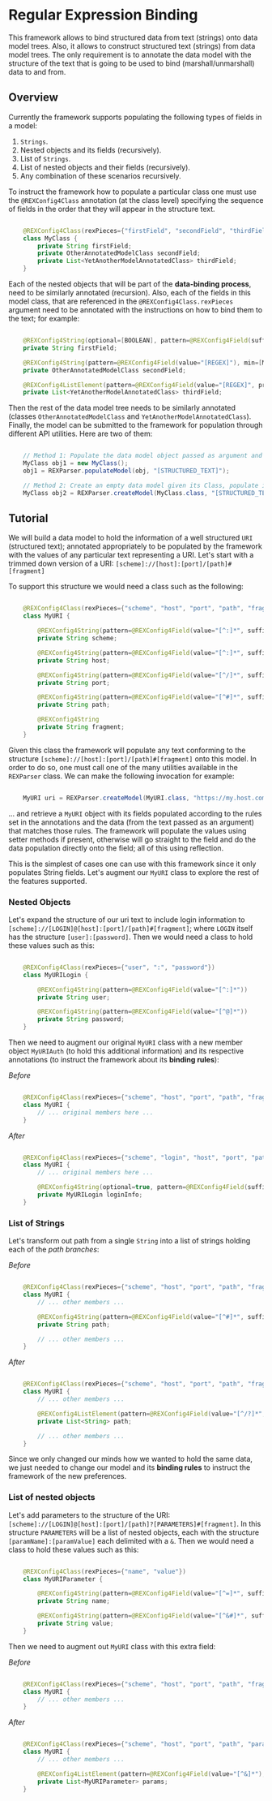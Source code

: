 # Regular Expression Binding

This framework allows to bind structured data from text (strings) onto data model trees. Also, it allows to
construct structured text (strings) from data model trees. The only requirement is to annotate the data model with the
structure of the text that is going to be used to bind (marshall/unmarshall) data to and from.

## Overview

Currently the framework supports populating the following types of fields in a model:

1. `Strings`.
2. Nested objects and its fields (recursively).
3. List of `Strings`.
4. List of nested objects and their fields (recursively).
5. Any combination of these scenarios recursively.

To instruct the framework how to populate a particular class one must use the `@REXConfig4Class` annotation (at the
class level) specifying the sequence of fields in the order that they will appear in the structure text.

```java

	@REXConfig4Class(rexPieces={"firstField", "secondField", "thirdField"})
	class MyClass {
		private String firstField;
		private OtherAnnotatedModelClass secondField;
		private List<YetAnotherModelAnnotatedClass> thirdField;
	}

```

Each of the nested objects that will be part of the **data-binding process**, need to be similarly annotated (recursion).
Also, each of the fields in this model class, that are referenced in the `@REXConfig4Class.rexPieces` argument
need to be annotated with the instructions on how to bind them to the text; for example:

```java

	@REXConfig4String(optional=[BOOLEAN], pattern=@REXConfig4Field(suffix="[REGEX]"))
	private String firstField;

	@REXConfig4String(pattern=@REXConfig4Field(value="[REGEX]"), min=[MIN_REPETITIONS], max=[MAX_REPETITIONS])
	private OtherAnnotatedModelClass secondField;

	@REXConfig4ListElement(pattern=@REXConfig4Field(value="[REGEX]", prefix="[REGEX]"))
	private List<YetAnotherModelAnnotatedClass> thirdField;

```

Then the rest of the data model tree needs to be similarly annotated (classes `OtherAnnotatedModelClass` and
`YetAnotherModelAnnotatedClass`). Finally, the model can be submitted to the framework for population through
different API utilities. Here are two of them:

```java

	// Method 1: Populate the data model object passed as argument and return it.
	MyClass obj1 = new MyClass();
	obj1 = REXParser.populateModel(obj, "[STRUCTURED_TEXT]");

	// Method 2: Create an empty data model given its Class, populate it and return it.
	MyClass obj2 = REXParser.createModel(MyClass.class, "[STRUCTURED_TEXT]");

```


## Tutorial

We will build a data model to hold the information of a well structured `URI` (structured text); annotated appropriately
to be populated by the framework with the values of any particular text representing a URI. Let's start with a trimmed
down version of a URI: `[scheme]://[host]:[port]/[path]#[fragment]`

To support this structure we would need a class such as the following:

```java

	@REXConfig4Class(rexPieces={"scheme", "host", "port", "path", "fragment"})
	class MyURI {

		@REXConfig4String(pattern=@REXConfig4Field(value="[^:]*", suffix="://"))
		private String scheme;

		@REXConfig4String(pattern=@REXConfig4Field(value="[^:]*", suffix=":"))
		private String host;

		@REXConfig4String(pattern=@REXConfig4Field(value="[^/]*", suffix="/"))
		private String port;

		@REXConfig4String(pattern=@REXConfig4Field(value="[^#]*", suffix="#"))
		private String path;

		@REXConfig4String
		private String fragment;
	}

```

Given this class the framework will populate any text conforming to the structure `[scheme]://[host]:[port]/[path]#[fragment]`
onto this model. In order to do so, one must call one of the many utilities available in the `REXParser` class.
We can make the following invocation for example:

```java

	MyURI uri = REXParser.createModel(MyURI.class, "https://my.host.com:8080/path1/path2/path3#topFragment");

```

... and retrieve a `MyURI` object with its fields populated according to the rules set in the annotations and the data
(from the text passed as an argument) that matches those rules.
The framework will populate the values using setter methods if present, otherwise will go straight to the field and
do the data population directly onto the field; all of this using reflection.

This is the simplest of cases one can use with this framework since it only populates String fields.
Let's augment our `MyURI` class to explore the rest of the features supported.

### Nested Objects

Let's expand the structure of our uri text to include login information to `[scheme]://[LOGIN]@[host]:[port]/[path]#[fragment]`;
where `LOGIN` itself has the structure `[user]:[password]`. Then we would need a class to hold these values such as this:

```java

	@REXConfig4Class(rexPieces={"user", ":", "password"})
	class MyURILogin {

		@REXConfig4String(pattern=@REXConfig4Field(value="[^:]*"))
		private String user;

		@REXConfig4String(pattern=@REXConfig4Field(value="[^@]*"))
		private String password;
	}

```

Then we need to augment our original `MyURI` class with a new member object `MyURIAuth` (to hold this additional information)
and its respective annotations (to instruct the framework about its **binding rules**):

*Before*
```java

	@REXConfig4Class(rexPieces={"scheme", "host", "port", "path", "fragment"})
	class MyURI {
		// ... original members here ...
	}

```

*After*
```java

	@REXConfig4Class(rexPieces={"scheme", "login", "host", "port", "path", "fragment"})
	class MyURI {
		// ... original members here ...

		@REXConfig4String(optional=true, pattern=@REXConfig4Field(suffix="@"))
		private MyURILogin loginInfo;
	}

```

### List of Strings

Let's transform out path from a single `String` into a list of strings holding each of the *path branches*:

*Before*
```java

	@REXConfig4Class(rexPieces={"scheme", "host", "port", "path", "fragment"})
	class MyURI {
		// ... other members ...

		@REXConfig4String(pattern=@REXConfig4Field(value="[^#]*", suffix="#"))
		private String path;

		// ... other members ...
	}

```

*After*
```java

	@REXConfig4Class(rexPieces={"scheme", "host", "port", "path", "fragment"})
	class MyURI {
		// ... other members ...

		@REXConfig4ListElement(pattern=@REXConfig4Field(value="[^/?]*", suffix="(/|\\?)"), min=0)
		private List<String> path;

		// ... other members ...
	}

```

Since we only changed our minds how we wanted to hold the same data, we just needed to change our model and
its **binding rules** to instruct the framework of the new preferences.

### List of nested objects

Let's add parameters to the structure of the URI: `[scheme]://[LOGIN]@[host]:[port]/[path]?[PARAMETERS]#[fragment]`.
In this structure `PARAMETERS` will be a list of nested objects, each with the structure `[paramName]:[paramValue]`
each delimited with a `&`. Then we would need a class to hold these values such as this:

```java

	@REXConfig4Class(rexPieces={"name", "value"})
	class MyURIParameter {

		@REXConfig4String(pattern=@REXConfig4Field(value="[^=]*", suffix="="))
		private String name;

		@REXConfig4String(pattern=@REXConfig4Field(value="[^&#]*", suffix="(&|#|$)"))
		private String value;
	}

```

Then we need to augment out `MyURI` class with this extra field:

*Before*
```java

	@REXConfig4Class(rexPieces={"scheme", "host", "port", "path", "fragment"})
	class MyURI {
		// ... other members ...
	}

```

*After*
```java

	@REXConfig4Class(rexPieces={"scheme", "host", "port", "path", "params", "fragment"})
	class MyURI {
		// ... other members ...

		@REXConfig4ListElement(pattern=@REXConfig4Field(value="[^&]*"), min=0)
		private List<MyURIParameter> params;
	}

```

